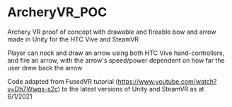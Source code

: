 # ArcheryVR_POC
Archery VR proof of concept with drawable and fireable bow and arrow made in Unity for the HTC Vive and SteamVR

Player can nock and draw an arrow using both HTC Vive hand-controllers, and fire an arrow, with the arrow's speed/power dependent on how far the user drew back the arrow

Code adapted from FusedVR tutorial (https://www.youtube.com/watch?v=Dh7Wwqs-s2c) to the latest versions of Unity and SteamVR as at 6/1/2021 
